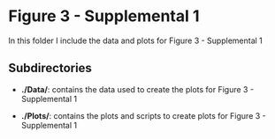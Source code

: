# Figure 3 - Supplemental 1

In this folder I include the data and plots for Figure 3 - Supplemental 1

## Subdirectories

+ **./Data/**: contains the data used to create the plots for Figure 3 - Supplemental 1

+ **./Plots/**: contains the plots and scripts to create plots for Figure 3 - Supplemental 1
